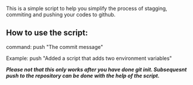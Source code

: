 This is a simple script to help you simplify the process of stagging, commiting and pushing your codes to github.

## How to use the script:

command: push "The commit message"

Example: push "Added a script that adds two environment variables"

***Please not that this only works after you have done git init. Subsequesnt push to the repository can be done with the help of the script.***
